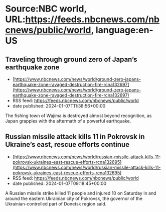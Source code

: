 # Source:NBC world, URL:https://feeds.nbcnews.com/nbcnews/public/world, language:en-US

## Traveling through ground zero of Japan’s earthquake zone
 - [https://www.nbcnews.com/news/world/ground-zero-japans-earthquake-zone-ravaged-destruction-fire-rcna132697](https://www.nbcnews.com/news/world/ground-zero-japans-earthquake-zone-ravaged-destruction-fire-rcna132697)
 - RSS feed: https://feeds.nbcnews.com/nbcnews/public/world
 - date published: 2024-01-07T11:38:56+00:00

The fishing town of Wajima is destroyed almost beyond recognition, as Japan grapples with the aftermath of a powerful earthquake.

## Russian missile attack kills 11 in Pokrovsk in Ukraine’s east, rescue efforts continue
 - [https://www.nbcnews.com/news/world/russian-missile-attack-kills-11-pokrovsk-ukraines-east-rescue-efforts-rcna132695](https://www.nbcnews.com/news/world/russian-missile-attack-kills-11-pokrovsk-ukraines-east-rescue-efforts-rcna132695)
 - RSS feed: https://feeds.nbcnews.com/nbcnews/public/world
 - date published: 2024-01-07T09:18:45+00:00

A Russian missile strike killed 11 people and injured 10 on Saturday in and around the eastern Ukrainian city of Pokrovsk, the governor of the Ukrainian-controlled part of Donetsk region said.

